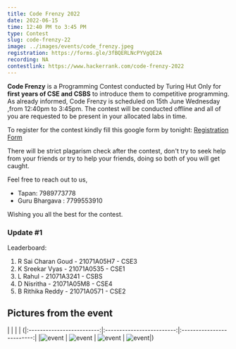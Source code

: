 ```yaml
---
title: Code Frenzy 2022
date: 2022-06-15
time: 12:40 PM to 3:45 PM
type: Contest
slug: code-frenzy-22
image: ../images/events/code_frenzy.jpeg
registration: https://forms.gle/3fBQERLNcPYVgQE2A
recording: NA
contestlink: https://www.hackerrank.com/code-frenzy-2022
---
```


**Code Frenzy** is a Programming Contest conducted by Turing Hut Only for **first years of CSE and CSBS** to introduce them to competitive programming. As already informed, Code Frenzy is scheduled on 15th June Wednesday ,from 12:40pm to 3:45pm. The contest will be conducted offline and all of you are requested to be present in your allocated labs in time.

To register for the contest kindly fill this google form by tonight: [Registration Form](https://forms.gle/3fBQERLNcPYVgQE2A)

There will be strict plagarism check after the contest, don't try to seek help from your friends or try to help your friends, doing so both of you will get caught.

Feel free to reach out to us,

- Tapan: 7989773778
- Guru Bhargava : 7799553910

Wishing you all the best for the contest.

### Update #1

Leaderboard:

1. R Sai Charan Goud - 21071A05H7 - CSE3
2. K Sreekar Vyas - 21071A0535 - CSE1
3. L Rahul - 21071A3241 - CSBS
4. D Nisritha - 21071A05M8 - CSE4
5. B Rithika Reddy - 21071A0571 - CSE2

## Pictures from the event
| | | |
(|:-------------------------:|:-------------------------:|:-------------------------:|
|![event](https://user-images.githubusercontent.com/94124126/202200734-54fd9826-d981-4595-b6bb-292cbe3d7335.jpg) | ![event](https://user-images.githubusercontent.com/94124126/202200734-54fd9826-d981-4595-b6bb-292cbe3d7335.jpg) | ![event](https://user-images.githubusercontent.com/94124126/202200734-54fd9826-d981-4595-b6bb-292cbe3d7335.jpg) | ![event](https://user-images.githubusercontent.com/94124126/202200734-54fd9826-d981-4595-b6bb-292cbe3d7335.jpg)|)


